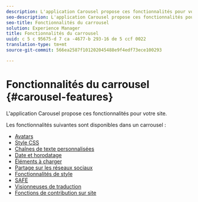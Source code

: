 ```yaml
---
description: L'application Carousel propose ces fonctionnalités pour votre site.
seo-description: L'application Carousel propose ces fonctionnalités pour votre site.
seo-title: Fonctionnalités du carrousel
solution: Experience Manager
title: Fonctionnalités du carrousel
uuid: c 5 c 95675-d 7 ca -4677-b 293-16 de 5 ccf 0022
translation-type: tm+mt
source-git-commit: 566ea2587f101202045488e9f4edf73ece100293

---
```



# Fonctionnalités du carrousel {#carousel-features}

L'application Carousel propose ces fonctionnalités pour votre site.

Les fonctionnalités suivantes sont disponibles dans un carrousel :

* [Avatars](/help/using/c-features-livefyre/c-styling-features/c-avatars.md#c_avatars)
* [Style CSS](/help/using/c-features-livefyre/c-styling-features/c-css-styling-branding.md#c_css_styling_branding)
* [Chaînes de texte personnalisées](/help/using/c-features-livefyre/c-custom-text-strings.md#c_custom_text_strings)
* [Date et horodatage](/help/using/c-features-livefyre/c-styling-features/c-date-and-timestamp.md#c_date_and_timestamp)
* [Éléments à charger](/help/using/c-features-livefyre/c-content-behavior-features/c-content-behavior-features.md#section_q5w_mzl_d1b)
* [Partage sur les réseaux sociaux](/help/using/c-features-livefyre/c-social-sharing/c-social-sharing.md#c_social_sharing)
* [Fonctionnalités de style](/help/using/c-features-livefyre/c-styling-features/c-styling-features.md#c_styling_features)
* [SAFE](/help/using/c-features-livefyre/c-about-moderation/c-moderation.md#c_moderation)
* [Visionneuses de traduction](/help/using/c-settings-other/c-translation-sets/c-translation-sets.md#c_translation_sets)
* [Fonctions de contribution sur site](/help/using/c-features-livefyre/c-on-site-contribution-features.md#section_vzs_t2s_d1b)

